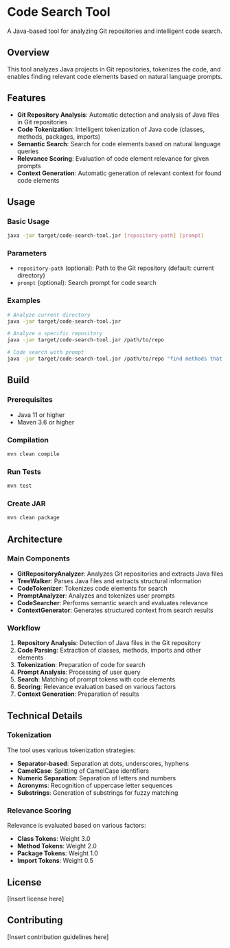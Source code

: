 # Code Search Tool

A Java-based tool for analyzing Git repositories and intelligent code search.

## Overview

This tool analyzes Java projects in Git repositories, tokenizes the code, and enables finding relevant code elements based on natural language prompts.

## Features

- **Git Repository Analysis**: Automatic detection and analysis of Java files in Git repositories
- **Code Tokenization**: Intelligent tokenization of Java code (classes, methods, packages, imports)
- **Semantic Search**: Search for code elements based on natural language queries
- **Relevance Scoring**: Evaluation of code element relevance for given prompts
- **Context Generation**: Automatic generation of relevant context for found code elements

## Usage

### Basic Usage

```bash
java -jar target/code-search-tool.jar [repository-path] [prompt]
```

### Parameters

- `repository-path` (optional): Path to the Git repository (default: current directory)
- `prompt` (optional): Search prompt for code search

### Examples

```bash
# Analyze current directory
java -jar target/code-search-tool.jar

# Analyze a specific repository
java -jar target/code-search-tool.jar /path/to/repo

# Code search with prompt
java -jar target/code-search-tool.jar /path/to/repo "find methods that handle user authentication"
```

## Build

### Prerequisites

- Java 11 or higher
- Maven 3.6 or higher

### Compilation

```bash
mvn clean compile
```

### Run Tests

```bash
mvn test
```

### Create JAR

```bash
mvn clean package
```

## Architecture

### Main Components

- **GitRepositoryAnalyzer**: Analyzes Git repositories and extracts Java files
- **TreeWalker**: Parses Java files and extracts structural information
- **CodeTokenizer**: Tokenizes code elements for search
- **PromptAnalyzer**: Analyzes and tokenizes user prompts
- **CodeSearcher**: Performs semantic search and evaluates relevance
- **ContextGenerator**: Generates structured context from search results

### Workflow

1. **Repository Analysis**: Detection of Java files in the Git repository
2. **Code Parsing**: Extraction of classes, methods, imports and other elements
3. **Tokenization**: Preparation of code for search
4. **Prompt Analysis**: Processing of user query
5. **Search**: Matching of prompt tokens with code elements
6. **Scoring**: Relevance evaluation based on various factors
7. **Context Generation**: Preparation of results

## Technical Details

### Tokenization

The tool uses various tokenization strategies:

- **Separator-based**: Separation at dots, underscores, hyphens
- **CamelCase**: Splitting of CamelCase identifiers
- **Numeric Separation**: Separation of letters and numbers
- **Acronyms**: Recognition of uppercase letter sequences
- **Substrings**: Generation of substrings for fuzzy matching

### Relevance Scoring

Relevance is evaluated based on various factors:

- **Class Tokens**: Weight 3.0
- **Method Tokens**: Weight 2.0
- **Package Tokens**: Weight 1.0
- **Import Tokens**: Weight 0.5

## License

[Insert license here]

## Contributing

[Insert contribution guidelines here]
